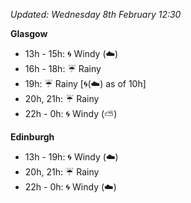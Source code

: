 *Updated: Wednesday 8th February 12:30*

**Glasgow**

* 13h - 15h: :cyclone: Windy (:cloud:)
* 16h - 18h: :umbrella: Rainy
* 19h: :umbrella: Rainy [:cyclone:(:cloud:) as of 10h]
* 20h, 21h: :umbrella: Rainy
* 22h - 0h: :cyclone: Windy (:partly_sunny:)

**Edinburgh**

* 13h - 19h: :cyclone: Windy (:cloud:)
* 20h, 21h: :umbrella: Rainy
* 22h - 0h: :cyclone: Windy (:cloud:)
